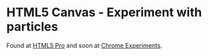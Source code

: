# HTML5 Canvas - Experiment with particles


Found at [HTML5 Pro][1] and soon at [Chrome Experiments][2].

[1]: http://html5-pro.com/dots/
[2]: http://chromeexperiments.com/
